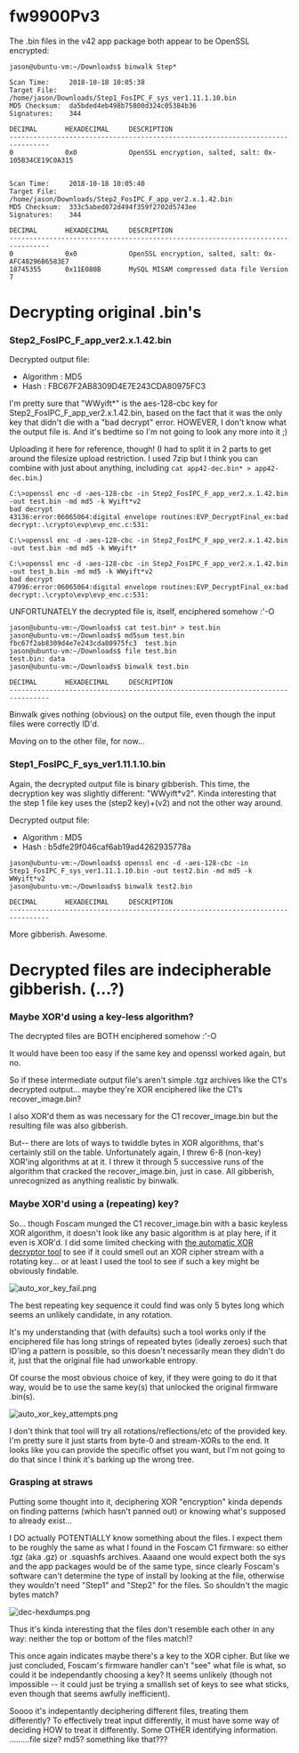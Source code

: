 # fw9900Pv3

The .bin files in the v42 app package both appear to be OpenSSL encrypted:

```
jason@ubuntu-vm:~/Downloads$ binwalk Step*

Scan Time:     2018-10-18 10:05:38
Target File:   /home/jason/Downloads/Step1_FosIPC_F_sys_ver1.11.1.10.bin
MD5 Checksum:  da5bded4eb498b75800d324c05384b36
Signatures:    344

DECIMAL       HEXADECIMAL     DESCRIPTION
--------------------------------------------------------------------------------
0             0x0             OpenSSL encryption, salted, salt: 0x-105B34CE19C0A315


Scan Time:     2018-10-18 10:05:40
Target File:   /home/jason/Downloads/Step2_FosIPC_F_app_ver2.x.1.42.bin
MD5 Checksum:  333c5abed872d494f359f2702d5743ee
Signatures:    344

DECIMAL       HEXADECIMAL     DESCRIPTION
--------------------------------------------------------------------------------
0             0x0             OpenSSL encryption, salted, salt: 0x-AFC48296B6583E7
18745355      0x11E080B       MySQL MISAM compressed data file Version 7
```

# Decrypting original .bin's

### Step2_FosIPC_F_app_ver2.x.1.42.bin

Decrypted output file:
* Algorithm : MD5
* Hash      : FBC67F2AB8309D4E7E243CDA80975FC3

I'm pretty sure that "WWyift*" is the aes-128-cbc key for Step2_FosIPC_F_app_ver2.x.1.42.bin, based on the fact that it was the only key that didn't die with a "bad decrypt" error. HOWEVER, I don't know what the output file is. And it's bedtime so I'm not going to look any more into it ;)

Uploading it here for reference, though!
(I had to split it in 2 parts to get around the filesize upload restriction. I used 7zip but I think you can combine with just about anything, including `cat app42-dec.bin* > app42-dec.bin`.)

```
C:\>openssl enc -d -aes-128-cbc -in Step2_FosIPC_F_app_ver2.x.1.42.bin -out test.bin -md md5 -k Wyift*v2
bad decrypt
43136:error:06065064:digital envelope routines:EVP_DecryptFinal_ex:bad decrypt:.\crypto\evp\evp_enc.c:531:

C:\>openssl enc -d -aes-128-cbc -in Step2_FosIPC_F_app_ver2.x.1.42.bin -out test.bin -md md5 -k WWyift*

C:\>openssl enc -d -aes-128-cbc -in Step2_FosIPC_F_app_ver2.x.1.42.bin -out test_b.bin -md md5 -k WWyift*v2
bad decrypt
47996:error:06065064:digital envelope routines:EVP_DecryptFinal_ex:bad decrypt:.\crypto\evp\evp_enc.c:531:
```

UNFORTUNATELY the decrypted file is, itself, enciphered somehow :'-O

```
jason@ubuntu-vm:~/Downloads$ cat test.bin* > test.bin
jason@ubuntu-vm:~/Downloads$ md5sum test.bin
fbc67f2ab8309d4e7e243cda80975fc3  test.bin
jason@ubuntu-vm:~/Downloads$ file test.bin
test.bin: data
jason@ubuntu-vm:~/Downloads$ binwalk test.bin

DECIMAL       HEXADECIMAL     DESCRIPTION
--------------------------------------------------------------------------------

```

Binwalk gives nothing (obvious) on the output file, even though the input files were correctly ID'd.

Moving on to the other file, for now...

### Step1_FosIPC_F_sys_ver1.11.1.10.bin

Again, the decrypted output file is binary gibberish. This time, the decryption key was slightly different: "WWyift*v2". Kinda interesting that the step 1 file key uses the (step2 key)+(v2) and not the other way around.

Decrypted output file:
* Algorithm : MD5
* Hash      : b5dfe29f046caf6ab19ad4262935778a

```
jason@ubuntu-vm:~/Downloads$ openssl enc -d -aes-128-cbc -in Step1_FosIPC_F_sys_ver1.11.1.10.bin -out test2.bin -md md5 -k WWyift*v2
jason@ubuntu-vm:~/Downloads$ binwalk test2.bin

DECIMAL       HEXADECIMAL     DESCRIPTION
--------------------------------------------------------------------------------

```

More gibberish. Awesome.

# Decrypted files are indecipherable gibberish.  (...?)

### Maybe XOR'd using a key-less algorithm?

The decrypted files are BOTH enciphered somehow :'-O

It would have been too easy if the same key and openssl worked again, but no.

So if these intermediate output file's aren't simple .tgz archives like the C1's decrypted output... maybe they're XOR enciphered like the C1's recover_image.bin? 

I also XOR'd them as was necessary for the C1 recover_image.bin but the resulting file was also gibberish.

But-- there are lots of ways to twiddle bytes in XOR algorithms, that's certainly still on the table. Unfortunately again, I threw 6-8 (non-key) XOR'ing algorithms at at it. I threw it through 5 successive runs of the algorithm that cracked the recover_image.bin, just in case. All gibberish, unrecognized as anything realistic by binwalk.

### Maybe XOR'd using a (repeating) key?

So... though Foscam munged the C1 recover_image.bin with a basic keyless XOR algorithm, it doesn't look like any basic algorithm is at play here, if it even is XOR'd. I did some limited checking with [the automatic XOR decryptor tool](http://seclist.us/automatic-xor-decryptor-tool.html) to see if it could smell out an XOR cipher stream with a rotating key... or at least I used the tool to see if such a key might be obviously findable. 

![auto_xor_key_fail.png](auto_xor_key_fail.png)

The best repeating key sequence it could find was only 5 bytes long which seems an unlikely candidate, in any rotation.

It's my understanding that (with defaults) such a tool works only if the enciphered file has long strings of repeated bytes (ideally zeroes) such that ID'ing a pattern is possible, so this doesn't necessarily mean they didn't do it, just that the original file had unworkable entropy.

Of course the most obvious choice of key, if they were going to do it that way, would be to use the same key(s) that unlocked the original firmware .bin(s).

![auto_xor_key_attempts.png](auto_xor_key_attempts.png)

I don't think that tool will try all rotations/reflections/etc of the provided key. I'm pretty sure it just starts from byte-0 and stream-XORs to the end. It looks like you can provide the specific offset you want, but I'm not going to do that since I think it's barking up the wrong tree.

### Grasping at straws

Putting some thought into it, deciphering XOR "encryption" kinda depends on finding patterns (which hasn't panned out) or knowing what's supposed to already exist... 

I DO actually POTENTIALLY know something about the files. I expect them to be roughly the same as what I found in the Foscam C1 firmware: so either .tgz (aka .gz) or .squashfs archives. Aaaand one would expect both the sys and the app packages would be of the same type, since clearly Foscam's software can't determine the type of install by looking at the file, otherwise they wouldn't need "Step1" and "Step2" for the files.  So shouldn't the magic bytes match?

![dec-hexdumps.png](dec-hexdumps.png)

Thus it's kinda interesting that the files don't resemble each other in any way: neither the top or bottom of the files match!?

This once again indicates maybe there's a key to the XOR cipher. But like we just concluded, Foscam's firmware handler can't "see" what file is what, so could it be independantly choosing a key? It seems unlikely (though not impossible -- it could just be trying a smallish set of keys to see what sticks, even though that seems awfully inefficient).  

Soooo it's indepentantly deciphering different files, treating them differently? To effectively treat input differently, it must have some way of deciding HOW to treat it differently. Some OTHER identifying information.  .........file size? md5? something like that???
